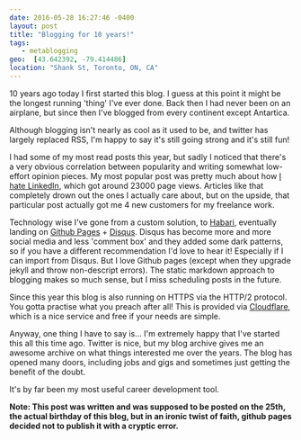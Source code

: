 ```yaml
---
date: 2016-05-28 16:27:46 -0400
layout: post
title: "Blogging for 10 years!"
tags:
   - metablogging 
geo:  [43.642392, -79.414486]
location: "Shank St, Toronto, ON, CA"
---
```


10 years ago today I first started this blog. I guess at this point it might
be the longest running 'thing' I've ever done. Back then I had never been on
an airplane, but since then  I've blogged from every continent except
Antartica.

Although blogging isn't nearly as cool as it used to be, and twitter has
largely replaced RSS, I'm happy to say it's still going strong and it's still
fun!

I had some of my most read posts this year, but sadly I noticed that there's
a very obvious correlation between popularity and writing somewhat low-effort
opinion pieces. My most popular post was pretty much about how
[I hate LinkedIn][1], which got around 23000 page views. Articles like that
completely drown out the ones I actually care about, but on the upside, that
particular post actually got me 4 new customers for my freelance work.

Technology wise I've gone from a custom solution, to [Habari][2], eventually
landing on [Github Pages][3] + [Disqus][4]. Disqus has become more and more
social media and less 'comment box' and they added some dark patterns,
so if you have a different recommendation I'd love to hear it! Especially if
I can import from Disqus. But I love Github pages (except when they upgrade
jekyll and throw non-descript errors). The static markdown approach to
blogging makes so much sense, but I miss scheduling posts in the future.

Since this year this blog is also running on HTTPS via the HTTP/2 protocol.
You gotta practise what you preach after all! This is provided via
[Cloudflare][5], which is a nice service and free if your needs are simple.

Anyway, one thing I have to say is... I'm extremely happy that I've started
this all this time ago. Twitter is nice, but my blog archive gives me an
awesome archive on what things interested me over the years. The blog has
opened many doors, including jobs and gigs and sometimes just getting the
benefit of the doubt.

It's by far been my most useful career development tool.

**Note: This post was written and was supposed to be posted on the 25th, the
actual birthday of this blog, but in an ironic twist of faith, github pages
decided not to publish it with a cryptic error.**

[1]: https://evertpot.com/10-years-of-linkedin/
[2]: http://habariproject.org/en/
[3]: https://pages.github.com/
[4]: https://disqus.com/home/
[5]: https://www.cloudflare.com/
